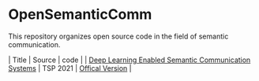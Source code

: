 # OpenSemanticComm

This repository organizes open source code in the field of semantic communication.

| Title | Source | code |
| [Deep Learning Enabled Semantic Communication Systems](https://ieeexplore.ieee.org/abstract/document/9398576) | TSP 2021 | [Offical Version](https://github.com/HQXie0910/The-implementations-of-DeepSC) |